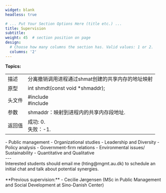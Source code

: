 ```yaml
---
widget: blank
headless: true

# ... Put Your Section Options Here (title etc.) ...
title: Supervision
subtitle:
weight: 45  # section position on page
design:
  # Choose how many columns the section has. Valid values: 1 or 2.
  columns: '2'
---
```

**Topics:**
   <table frame=void><tbody><tr> <td align="left">描述</td> <td align="left">分离撤销调用进程通过shmat创建的共享内存的地址映射</td></tr><tr> <td align="left">原型</td> <td align="left">int shmdt(const void *shmaddr);</td></tr><tr> <td align="left">头文件</td> <td align="left">#include<sys/ipc.h><br>#include<sys/shm.h></td></tr><tr> <td align="left">参数</td> <td align="left">shmaddr：映射到进程内的共享内存段地址.</td></tr><tr> <td align="left">返回值</td> <td align="left">成功: 0. <br> 失败：-1.</td></tr></tbody></table>
  - Public management 
  - Organizational studies 
  - Leadership and Diversity
  - Policy analysis
  - Government-firm relations
  - Environmental issues/ Sustainability
  - Quantitative and Qualitative<br>
---
<br>Interested students should email me (hting@mgmt.au.dk) to schedule an initial chat and talk about potential synergies. <br>
<br>**Previous supervision:**
   - Cecilie Jørgensen (MSc in Public Management and Social Development at Sino-Danish Center)
